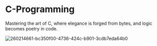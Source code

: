 # C-Programming
Mastering the art of C, where elegance is forged from bytes, and logic becomes poetry in code.

![260214661-bc350f00-4736-424c-b901-3cdb7eda64b0](https://github.com/aniket-biswas/C-Programming/assets/74890960/ada37256-a971-4cc9-a8fe-37a789b98b23)
